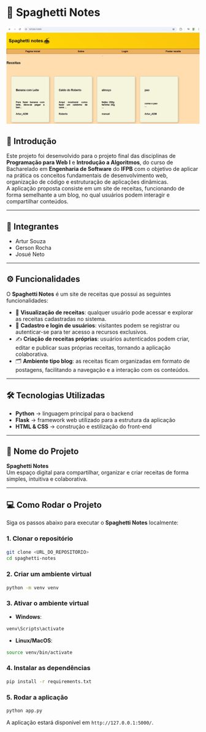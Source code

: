 # 🍝 Spaghetti Notes

<img src="app/static/imgs/inicial_spahettinotes.png" alt="Página inicial" width='700'>

## 📖 Introdução  
Este projeto foi desenvolvido para o projeto final das disciplinas de **Programação para Web I** e **Introdução a Algoritmos**, do curso de Bacharelado em **Engenharia de Software** do **IFPB** com o objetivo de aplicar na prática os conceitos fundamentais de desenvolvimento web, organização de código e estruturação de aplicações dinâmicas.  
A aplicação proposta consiste em um site de receitas, funcionando de forma semelhante a um blog, no qual usuários podem interagir e compartilhar conteúdos.

---

## 👥 Integrantes  
- Artur Souza  
- Gerson Rocha  
- Josué Neto  

---

## ⚙️ Funcionalidades  
O **Spaghetti Notes** é um site de receitas que possui as seguintes funcionalidades:  

- 📌 **Visualização de receitas**: qualquer usuário pode acessar e explorar as receitas cadastradas no sistema.  
- 🔑 **Cadastro e login de usuários**: visitantes podem se registrar ou autenticar-se para ter acesso a recursos exclusivos.  
- ✍️ **Criação de receitas próprias**: usuários autenticados podem criar, editar e publicar suas próprias receitas, tornando a aplicação colaborativa.  
- 🗂️ **Ambiente tipo blog**: as receitas ficam organizadas em formato de postagens, facilitando a navegação e a interação com os conteúdos.  

---

## 🛠️ Tecnologias Utilizadas  
- **Python** → linguagem principal para o backend  
- **Flask** → framework web utilizado para a estrutura da aplicação  
- **HTML & CSS** → construção e estilização do front-end  

---

## 🚀 Nome do Projeto  
**Spaghetti Notes**  
Um espaço digital para compartilhar, organizar e criar receitas de forma simples, intuitiva e colaborativa.

---

## 💻 Como Rodar o Projeto

Siga os passos abaixo para executar o **Spaghetti Notes** localmente:

### 1. Clonar o repositório
```bash
git clone <URL_DO_REPOSITORIO>
cd spaghetti-notes
````

### 2. Criar um ambiente virtual

```bash
python -m venv venv
```

### 3. Ativar o ambiente virtual

* **Windows**:

```bash
venv\Scripts\activate
```

* **Linux/MacOS**:

```bash
source venv/bin/activate
```

### 4. Instalar as dependências

```bash
pip install -r requirements.txt
```

### 5. Rodar a aplicação

```bash
python app.py
```

A aplicação estará disponível em `http://127.0.0.1:5000/`.
